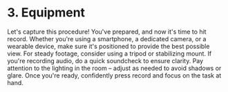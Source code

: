 # 3. Equipment

Let's capture this procedure! You've prepared, and now it's time to hit record. Whether you're using a smartphone, a dedicated camera, or a wearable device, make sure it's positioned to provide the best possible view. For steady footage, consider using a tripod or stabilizing mount. If you're recording audio, do a quick soundcheck to ensure clarity. Pay attention to the lighting in the room – adjust as needed to avoid shadows or glare. Once you're ready, confidently press record and focus on the task at hand.
